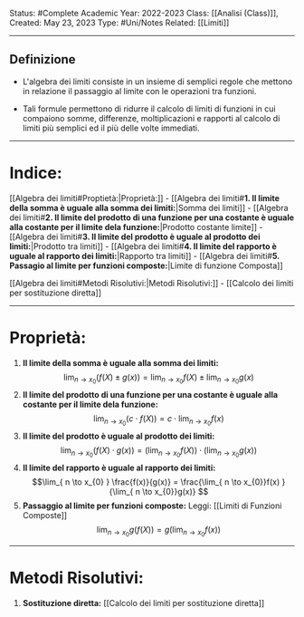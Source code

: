 Status: #Complete
Academic Year: 2022-2023
Class: [[Analisi (Class)]], 
Created: May 23, 2023
Type: #Uni/Notes 
Related: [[Limiti]]

---
## Definizione
- L'algebra dei limiti consiste in un insieme di semplici regole che mettono in relazione il passaggio al limite con le operazioni tra funzioni.

- Tali formule permettono di ridurre il calcolo di limiti di funzioni in cui compaiono somme, differenze, moltiplicazioni e rapporti al calcolo di limiti più semplici ed il più delle volte immediati.
---
# Indice:
[[Algebra dei limiti#Proptietà:|Proprietà:]]
	- [[Algebra dei limiti#**1. Il limite della somma è uguale alla somma dei limiti:**|Somma dei limiti]]
	- [[Algebra dei limiti#**2. Il limite del prodotto di una funzione per una costante è uguale alla costante per il limite dela funzione:**|Prodotto costante limite]]
	- [[Algebra dei limiti#**3. Il limite del prodotto è uguale al prodotto dei limiti:**|Prodotto tra limiti]]
	- [[Algebra dei limiti#**4. Il limite del rapporto è uguale al rapporto dei limiti:**|Rapporto tra limiti]]
	- [[Algebra dei limiti#**5. Passagio al limite per funzioni composte:**|Limite di funzione Composta]]

[[Algebra dei limiti#Metodi Risolutivi:|Metodi Risolutivi:]]
	- [[Calcolo dei limiti per sostituzione diretta]]



---
# Proprietà:

1. **Il limite della somma è uguale alla somma dei limiti:**
$$\lim_{ n \to x_{0} } \big(f(X) \pm g(x)\big) = \lim_{ n \to x_{0} }f(X) \pm \lim_{ n \to x_{0}} g(x)   $$
2. **Il limite del prodotto di una funzione per una costante è uguale alla costante per il limite dela funzione:** 
$$\lim_{ n \to x_{0} }(c\cdot f(X)) = c \cdot \lim_{ n \to x_{0}} f(x)   $$
3. **Il limite del prodotto è uguale al prodotto dei limiti:** 
$$\lim_{ n \to x_{0} }(f(X) \cdot g(x)) = \Big( \lim_{ n \to x_{0} }f(X)\Big) \cdot \Big(\lim_{ n \to x_{0}} g(x) \Big)  $$
4. **Il limite del rapporto è uguale al rapporto dei limiti:** 
$$\lim_{ n \to x_{0} } \frac{f(x)}{g(x)} = \frac{\lim_{ n \to x_{0}}f(x) }{\lim_{ n \to x_{0}}g(x)}   $$
5. **Passaggio al limite per funzioni composte:** 
Leggi: [[Limiti di Funzioni Composte]]
$$\lim_{ n \to x_{0}}g(f(X)) =g \Big( \lim_{ n \to x_{0}}f(x) \Big)  $$

---
# Metodi Risolutivi:
1. **Sostituzione diretta:** [[Calcolo dei limiti per sostituzione diretta]]

